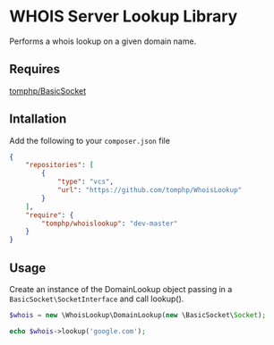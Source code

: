 WHOIS Server Lookup Library
===========================

Performs a whois lookup on a given domain name.

Requires
--------

[tomphp/BasicSocket](https://github.com/tomphp/BasicSocket "tomphp/BasicSocket on GitHub")

Intallation
-----------

Add the following to your `composer.json` file

```json
{
    "repositories": [
        {
            "type": "vcs",
            "url": "https://github.com/tomphp/WhoisLookup"
        }
    ],
    "require": {
        "tomphp/whoislookup": "dev-master"
    }
}
```

Usage
-----

Create an instance of the DomainLookup object passing in a `BasicSocket\SocketInterface` and call lookup().

```php
$whois = new \WhoisLookup\DomainLookup(new \BasicSocket\Socket);

echo $whois->lookup('google.com');
```
